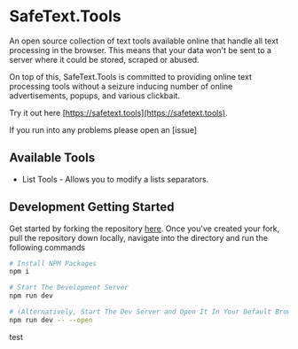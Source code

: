 # SafeText.Tools

An open source collection of text tools available online that handle all text processing in the browser. This means that your data won't be sent to a server where it could be stored, scraped or abused.

On top of this, SafeText.Tools is committed to providing online text processing tools without a seizure inducing number of online advertisements, popups, and various clickbait.

Try it out here [https://safetext.tools](https://safetext.tools).

If you run into any problems please open an [issue]

## Available Tools

-   List Tools - Allows you to modify a lists separators.

## Development Getting Started

Get started by forking the repository [here](https://github.com/joshpierce/safetext.tools/fork). Once you've created your fork, pull the repository down locally, navigate into the directory and run the following commands

```bash
# Install NPM Packages
npm i

# Start The Development Server
npm run dev

# (Alternatively, Start The Dev Server and Open It In Your Default Browser)
npm run dev -- --open
```

test
